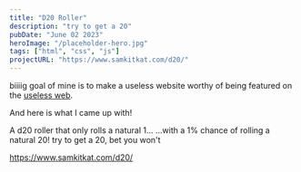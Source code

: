 ```yaml
---
title: "D20 Roller"
description: "try to get a 20"
pubDate: "June 02 2023"
heroImage: "/placeholder-hero.jpg"
tags: ["html", "css", "js"]
projectURL: "https://www.samkitkat.com/d20/"
---
```


biiiig goal of mine is to make a useless website worthy of being featured on the [useless web](https://theuselessweb.com/).

And here is what I came up with! 

A d20 roller that only rolls a natural 1...
...with a 1% chance of rolling a natural 20!
try to get a 20, bet you won't

https://www.samkitkat.com/d20/